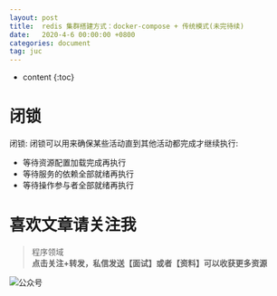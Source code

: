 ```yaml
---
layout: post
title:  redis 集群搭建方式：docker-compose + 传统模式(未完待续)
date:   2020-4-6 00:00:00 +0800
categories: document
tag: juc
---
```


* content
{:toc}

# 闭锁

闭锁: 闭锁可以用来确保某些活动直到其他活动都完成才继续执行:

* 等待资源配置加载完成再执行
* 等待服务的依赖全部就绪再执行
* 等待操作参与者全部就绪再执行




# 喜欢文章请关注我  
  
> 程序领域  
**点击关注+转发，私信发送【面试】或者【资料】可以收获更多资源**

![公众号](https://torgor.github.io/styles/images/my-public-ma.png)








